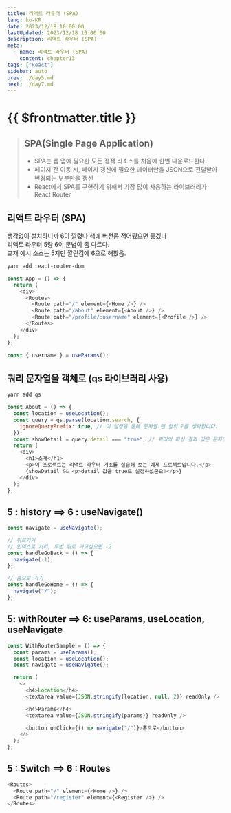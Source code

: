 ```yaml
---
title: 리액트 라우터 (SPA)
lang: ko-KR
date: 2023/12/18 10:00:00
lastUpdated: 2023/12/18 10:00:00
description: 리액트 라우터 (SPA)
meta:
  - name: 리액트 라우터 (SPA)
    content: chapter13
tags: ["React"]
sidebar: auto
prev: ./day5.md
next: ./day7.md
---
```


# {{ $frontmatter.title }}

> ## SPA(Single Page Application)
>
> - SPA는 웹 앱에 필요한 모든 정적 리소스를 처음에 한번 다운로드한다.
> - 페이지 간 이동 시, 페이지 갱신에 필요한 데이터만을 JSON으로 전달받아 변경되는 부분만을 갱신
> - React에서 SPA를 구현하기 위해서 가장 많이 사용하는 라이브러리가 React Router

## 리액트 라우터 (SPA)

생각없이 설치하니까 6이 깔렸다 책에 버전좀 적어줬으면 좋겠다  
리액트 라우터 5랑 6이 문법이 좀 다르다.  
교재 예시 소스는 5지만 깔린김에 6으로 해봤음.

```sh
yarn add react-router-dom
```

```js
const App = () => {
  return (
    <div>
      <Routes>
        <Route path="/" element={<Home />} />
        <Route path="/about" element={<About />} />
        <Route path="/profile/:username" element={<Profile />} />
      </Routes>
    </div>
  );
};
```

```js
const { username } = useParams();
```

## 쿼리 문자열을 객체로 (qs 라이브러리 사용)

```sh
yarn add qs
```

```js
const About = () => {
  const location = useLocation();
  const query = qs.parse(location.search, {
    ignoreQueryPrefix: true, // 이 설정을 통해 문자열 맨 앞의 ?를 생략합니다.
  });
  const showDetail = query.detail === "true"; // 쿼리의 파싱 결과 값은 문자열입니다.
  return (
    <div>
      <h1>소개</h1>
      <p>이 프로젝트는 리액트 라우터 기초를 실습해 보는 예제 프로젝트입니다.</p>
      {showDetail && <p>detail 값을 true로 설정하셨군요!</p>}
    </div>
  );
};
```

## 5 : history ==> 6 : useNavigate()

```js
const navigate = useNavigate();

// 뒤로가기
// 인덱스로 처리, 두번 뒤로 가고싶으면 -2
const handleGoBack = () => {
  navigate(-1);
};

// 홈으로 가기
const handleGoHome = () => {
  navigate("/");
};
```

## 5: withRouter ==> 6: useParams, useLocation, useNavigate

```js
const WithRouterSample = () => {
  const params = useParams();
  const location = useLocation();
  const navigate = useNavigate();

  return (
    <>
      <h4>Location</h4>
      <textarea value={JSON.stringify(location, null, 2)} readOnly />

      <h4>Params</h4>
      <textarea value={JSON.stringify(params)} readOnly />

      <button onClick={() => navigate("/")}>홈으로</button>
    </>
  );
};
```

## 5 : Switch ==> 6 : Routes

```js
<Routes>
  <Route path="/" element={<Home />} />
  <Route path="/register" element={<Register />} />
</Routes>
```

